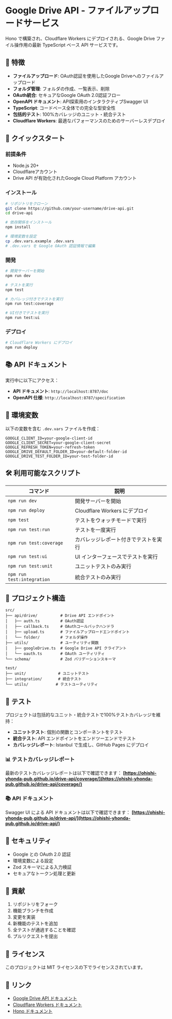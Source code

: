 # Google Drive API - ファイルアップロードサービス

Hono で構築され、Cloudflare Workers にデプロイされる、Google Drive ファイル操作用の最新 TypeScript ベース API サービスです。

## 🌟 特徴

- **ファイルアップロード**: OAuth認証を使用したGoogle Driveへのファイルアップロード
- **フォルダ管理**: フォルダの作成、一覧表示、削除
- **OAuth統合**: セキュアなGoogle OAuth 2.0認証フロー
- **OpenAPI ドキュメント**: API探索用のインタラクティブSwagger UI
- **TypeScript**: コードベース全体での完全な型安全性
- **包括的テスト**: 100%カバレッジのユニット・統合テスト
- **Cloudflare Workers**: 最適なパフォーマンスのためのサーバーレスデプロイ

## 🚀 クイックスタート

### 前提条件

- Node.js 20+
- Cloudflareアカウント
- Drive API が有効化されたGoogle Cloud Platform アカウント

### インストール

```bash
# リポジトリをクローン
git clone https://github.com/your-username/drive-api.git
cd drive-api

# 依存関係をインストール
npm install

# 環境変数を設定
cp .dev.vars.example .dev.vars
# .dev.vars を Google OAuth 認証情報で編集
```

### 開発

```bash
# 開発サーバーを開始
npm run dev

# テストを実行
npm test

# カバレッジ付きでテストを実行
npm run test:coverage

# UI付きでテストを実行
npm run test:ui
```

### デプロイ

```bash
# Cloudflare Workers にデプロイ
npm run deploy
```

## 📚 API ドキュメント

実行中に以下にアクセス：
- **API ドキュメント**: `http://localhost:8787/doc`
- **OpenAPI 仕様**: `http://localhost:8787/specification`

## 🔧 環境変数

以下の変数を含む `.dev.vars` ファイルを作成：

```env
GOOGLE_CLIENT_ID=your-google-client-id
GOOGLE_CLIENT_SECRET=your-google-client-secret
GOOGLE_REFRESH_TOKEN=your-refresh-token
GOOGLE_DRIVE_DEFAULT_FOLDER_ID=your-default-folder-id
GOOGLE_DRIVE_TEST_FOLDER_ID=your-test-folder-id
```

## 🛠️ 利用可能なスクリプト

| コマンド | 説明 |
|---------|-------------|
| `npm run dev` | 開発サーバーを開始 |
| `npm run deploy` | Cloudflare Workers にデプロイ |
| `npm test` | テストをウォッチモードで実行 |
| `npm run test:run` | テストを一度実行 |
| `npm run test:coverage` | カバレッジレポート付きでテストを実行 |
| `npm run test:ui` | UI インターフェースでテストを実行 |
| `npm run test:unit` | ユニットテストのみ実行 |
| `npm run test:integration` | 統合テストのみ実行 |

## 📁 プロジェクト構造

```
src/
├── api/drive/          # Drive API エンドポイント
│   ├── auth.ts         # OAuth認証
│   ├── callback.ts     # OAuthコールバックハンドラ
│   ├── upload.ts       # ファイルアップロードエンドポイント
│   └── folder/         # フォルダ操作
├── utils/              # ユーティリティ関数
│   ├── googleDrive.ts  # Google Drive API クライアント
│   └── oauth.ts        # OAuth ユーティリティ
└── schema/             # Zod バリデーションスキーマ

test/
├── unit/              # ユニットテスト
├── integration/       # 統合テスト
└── utils/            # テストユーティリティ
```

## 🧪 テスト

プロジェクトは包括的なユニット・統合テストで100%テストカバレッジを維持：

- **ユニットテスト**: 個別の関数とコンポーネントをテスト
- **統合テスト**: API エンドポイントをエンドツーエンドでテスト
- **カバレッジレポート**: Istanbul で生成し、GitHub Pages にデプロイ

### 📊 テストカバレッジレポート

最新のテストカバレッジレポートは以下で確認できます：
**[https://ohishi-yhonda-pub.github.io/drive-api/coverage/](https://ohishi-yhonda-pub.github.io/drive-api/coverage/)**

### 📚 API ドキュメント

Swagger UI による API ドキュメントは以下で確認できます：
**[https://ohishi-yhonda-pub.github.io/drive-api/](https://ohishi-yhonda-pub.github.io/drive-api/)**

## 🔐 セキュリティ

- Google との OAuth 2.0 認証
- 環境変数による設定
- Zod スキーマによる入力検証
- セキュアなトークン処理と更新

## 🤝 貢献

1. リポジトリをフォーク
2. 機能ブランチを作成
3. 変更を実装
4. 新機能のテストを追加
5. 全テストが通過することを確認
6. プルリクエストを提出

## 📄 ライセンス

このプロジェクトは MIT ライセンスの下でライセンスされています。

## 🔗 リンク

- [Google Drive API ドキュメント](https://developers.google.com/drive/api)
- [Cloudflare Workers ドキュメント](https://developers.cloudflare.com/workers/)
- [Hono ドキュメント](https://hono.dev/)